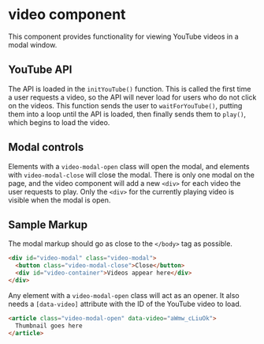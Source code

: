 # video component
This component provides functionality for viewing YouTube videos in a modal window.

## YouTube API
The API is loaded in the `initYouTube()` function. This is called the first time a user requests a video,
so the API will never load for users who do not click on the videos. This function sends the user to `waitForYouTube()`,
putting them into a loop until the API is loaded, then finally sends them to `play()`, which begins to load the video.

## Modal controls
Elements with a `video-modal-open` class will open the modal, and elements with `video-modal-close` will close the modal.
There is only one modal on the page, and the video component will add a new `<div>` for each video the user requests to play.
Only the `<div>` for the currently playing video is visible when the modal is open.

## Sample Markup
The modal markup should go as close to the `</body>` tag as possible.
````html
<div id="video-modal" class="video-modal">
  <button class="video-modal-close">Close</button>
  <div id="video-container">Videos appear here</div>
</div>
````

Any element with a `video-modal-open` class will act as an opener. It also needs a `[data-video]` attribute with the ID
of the YouTube video to load.
````html
<article class="video-modal-open" data-video="aWmw_cLiuOk">
  Thumbnail goes here
</article>
````

